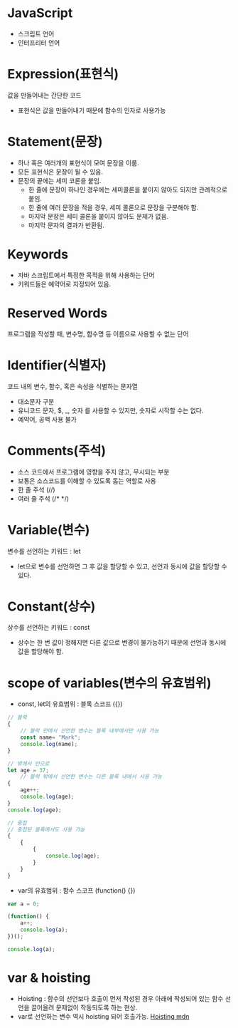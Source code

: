 # JavaScript
- 스크립트 언어
- 인터프리터 언어

#

# Expression(표현식)
값을 만들어내는 간단한 코드
- 표현식은 값을 만들어내기 때문에 함수의 인자로 사용가능

#

# Statement(문장)
- 하나 혹은 여러개의 표현식이 모여 문장을 이룸.
- 모든 표현식은 문장이 될 수 있음.
- 문장의 끝에는 세미 코론을 붙임.
    - 한 줄에 문장이 하나인 경우에는 세미콜론을 붙이지 않아도 되지만 관례적으로 붙임.
    - 한 줄에 여러 문장을 적을 경우, 세미 콜론으로 문장을 구분해야 함.
    - 마지막 문장은 세미 콜론을 붙이지 않아도 문제가 없음.
    - 마지막 문자의 결과가 반환됨.

#

# Keywords
- 자바 스크립트에서 특정한 목적을 위해 사용하는 단어
- 키워드들은 예약어로 지정되어 있음.

#

# Reserved Words
프로그램을 작성할 때, 변수명, 함수명 등 이름으로 사용할 수 없는 단어

# Identifier(식별자)
코드 내의 변수, 함수, 혹은 속성을 식별하는 문자열
- 대소문자 구분
- 유니코드 문자, $, _, 숫자 를 사용할 수 있지만, 숫자로 시작할 수는 없다.
- 예약어, 공백 사용 불가

#

# Comments(주석)
- 소스 코드에서 프로그램에 영향을 주지 않고, 무시되는 부분
- 보통은 소스코드를 이해할 수 있도록 돕는 역할로 사용
- 한 줄 주석 (//)
- 여러 줄 주석 (/* */)

#

# Variable(변수)
변수를 선언하는 키워드 : let
- let으로 변수를 선언하면 그 후 값을 할당할 수 있고, 선언과 동시에 값을 할당할 수 있다.

#

# Constant(상수)
상수를 선언하는 키워드 : const
- 상수는 한 번 값이 정해지면 다른 값으로 변경이 불가능하기 때문에 선언과 동시에 값을 할당해야 함.

#

# scope of variables(변수의 유효범위)
- const, let의 유효범위 : 블록 스코프 ({})
```javascript
// 블럭
{
    // 블럭 안에서 선언한 변수는 블록 내부에서만 사용 가능
    const name= "Mark";
    console.log(name);
}

// 밖에서 안으로
let age = 37;
    // 블럭 밖에서 선언한 변수는 다른 블록 내에서 사용 가능
{
    age++;
    console.log(age);
}
console.log(age);

// 중첩
// 중첩된 블록에서도 사용 가능
{
    {
        {
            console.log(age);
        }
    }
}
```
- var의 유효범위 : 함수 스코프 (function() {})
```javascript
var a = 0;

(function() {
    a++;
    console.log(a);
})();

console.log(a);
```

#

# var & hoisting
- Hoisting : 함수의 선언보다 호출이 먼저 작성된 경우 아래에 작성되어 있는 함수 선언을 끌어올려 문제없이 작동되도록 하는 현상.
- var로 선언하는 변수 역시 hoisting 되어 호출가능.
[Hoisting mdn](https://developer.mozilla.org/ko/docs/Glossary/Hoisting "Hoisting mdn")

#

